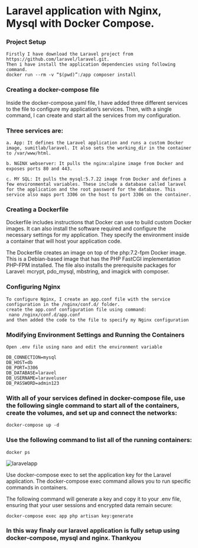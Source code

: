 # Laravel application with Nginx, Mysql with Docker Compose.

### Project Setup
```
Firstly I have download the Laravel project from https://github.com/laravel/laravel.git.
Then i have install the application dependencies using following command. 
docker run --rm -v “$(pwd)”:/app composer install
```

### Creating a docker-compose file
Inside the docker-compose.yaml file, I have added three different services to the file to configure my application’s services. Then, with a single command, I can create and start all the services from my configuration.

### Three services are:
```
a. App: It defines the Laravel application and runs a custom Docker image, sumitlab/laravel. It also sets the working_dir in the container to /var/www/html.

b. NGINX webserver: It pulls the nginx:alpine image from Docker and exposes ports 80 and 443.

c. MY SQL: It pulls the mysql:5.7.22 image from Docker and defines a few environmental variables. These include a database called laravel for the application and the root password for the database. This service also maps port 3306 on the host to port 3306 on the container. 

```

### Creating a Dockerfile
Dockerfile includes instructions that Docker can use to build custom Docker images. It can also install the software required and configure the necessary settings for my application. They specify the environment inside a container that will host your application code. 

The Dockerfile creates an image on top of the php:7.2-fpm Docker image. This is a Debian-based image that has the PHP FastCGI implementation PHP-FPM installed. The file also installs the prerequisite packages for Laravel: mcrypt, pdo_mysql, mbstring, and imagick with composer.

### Configuring Nginx
```
To configure Nginx, I create an app.conf file with the service configuration in the /nginx/conf.d/ folder.
create the app.conf configuration file using command:
 nano /nginx/conf.d/app.conf 
and then added the code to the file to specify my Nginx configuration
```

###  Modifying Environment Settings and Running the Containers
```
Open .env file using nano and edit the environment variable

DB_CONNECTION=mysql
DB_HOST=db
DB_PORT=3306
DB_DATABASE=laravel
DB_USERNAME=laraveluser
DB_PASSWORD=admin123

```
### With all of your services defined in  docker-compose file, use the following single command to start all of the containers, create the volumes, and set up and connect the networks:

```
docker-compose up -d
```
### Use the following command to list all of the running containers:
```
docker ps
```
![laravelapp](https://user-images.githubusercontent.com/49742337/228208716-d3339880-c160-4775-88bf-3cd54bbc1075.PNG)


 Use docker-compose exec to set the application key for the Laravel application. The docker-compose exec command allows you to run specific commands in containers.

The following command will generate a key and copy it to your .env file, ensuring that your user sessions and encrypted data remain secure:
```
docker-compose exec app php artisan key:generate
```
### In this way finaly  our laravel application is fully setup using docker-compose, mysql and nginx. Thankyou
